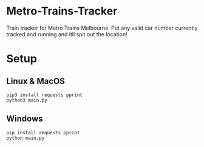 # Metro-Trains-Tracker
Train tracker for Metro Trains Melbourne. Put any valid car number currently tracked and running and itll spit out the location!

# Setup
## Linux & MacOS
`pip3 install requests pprint`\
`python3 main.py`
## Windows
`pip install requests pprint`\
`python main.py`
